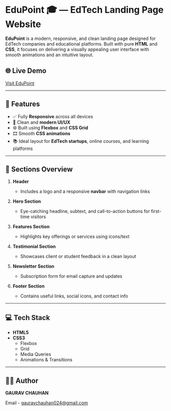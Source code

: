 # EduPoint 🎓 — EdTech Landing Page Website

**EduPoint** is a modern, responsive, and clean landing page designed for EdTech companies and educational platforms. Built with pure **HTML** and **CSS**, it focuses on delivering a visually appealing user interface with smooth animations and an intuitive layout.

## 🌐 Live Demo

[Visit EduPoint](melodious-capybara-5ef755.netlify.app)

---

## 📌 Features

- ✅ Fully **Responsive** across all devices
- 🎯 Clean and **modern UI/UX**
- ⚙️ Built using **Flexbox** and **CSS Grid**
- 🎞️ Smooth **CSS animations**
- 📚 Ideal layout for **EdTech startups**, online courses, and learning platforms

---

## 📁 Sections Overview

1. **Header**  
   - Includes a logo and a responsive **navbar** with navigation links

2. **Hero Section**  
   - Eye-catching headline, subtext, and call-to-action buttons for first-time visitors

3. **Features Section**  
   - Highlights key offerings or services using icons/text

4. **Testimonial Section**  
   - Showcases client or student feedback in a clean layout

5. **Newsletter Section**  
   - Subscription form for email capture and updates

6. **Footer Section**  
   - Contains useful links, social icons, and contact info

---

## 💻 Tech Stack

- **HTML5**
- **CSS3**
  - Flexbox
  - Grid
  - Media Queries
  - Animations & Transitions  


---

## 👨‍💻 Author

**GAURAV CHAUHAN**

Email - gauravchauhan024@gmail.com







